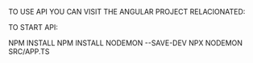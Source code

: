 

TO USE API YOU CAN VISIT THE ANGULAR PROJECT RELACIONATED:

TO START API:

NPM INSTALL 
NPM INSTALL NODEMON --SAVE-DEV
NPX NODEMON SRC/APP.TS 
